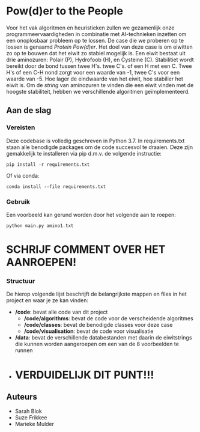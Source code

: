 # Pow(d)er to the People

Voor het vak algoritmen en heuristieken zullen we gezamenlijk onze programmeervaardigheden in combinatie met AI-technieken inzetten om een onoplosbaar probleem op te lossen. De case die we proberen op te lossen is genaamd _Protein Pow(d)er_. Het doel van deze case is om eiwitten zo op te bouwen dat het eiwit zo stabiel mogelijk is. Een eiwit bestaat uit drie aminozuren: Polair (P), Hydrofoob (H), en Cysteine (C). Stabilitiet wordt bereikt door de bond tussen twee H's. twee C's. of een H met een C. Twee H's of een C-H nond zorgt voor een waarde van -1, twee C's voor een waarde van -5. Hoe lager de eindwaarde van het eiwit, hoe stabilier het eiwit is. Om de _string_ van aminozuren te vinden die een eiwit vinden met de hoogste stabiliteit, hebben we verschillende algoritmen geïmplementeerd. 
## Aan de slag

### Vereisten

Deze codebase is volledig geschreven in Python 3.7. In requirements.txt staan alle benodigde packages om de code succesvol te draaien. Deze zijn gemakkelijk te installeren via pip d.m.v. de volgende instructie:

```
pip install -r requirements.txt
```

Of via conda:

```
conda install --file requirements.txt
```

### Gebruik

Een voorbeeld kan gerund worden door het volgende aan te roepen: 

```
python main.py amino1.txt
```
# SCHRIJF COMMENT OVER HET AANROEPEN!

### Structuur

De hierop volgende lijst beschrijft de belangrijkste mappen en files in het project en waar je ze kan vinden:

- **/code**: bevat alle code van dit project
  - **/code/algorithms**: bevat de code voor de verscheidende algoritmes
  - **/code/classes**: bevat de benodigde classes voor deze case
  - **/code/visualisation**: bevat de code voor visualisatie
- **/data**: bevat de verschillende databestanden met daarin de eiwitstrings die kunnen worden aangeroepen om een van de 8 voorbeelden te runnen 
- # VERDUIDELIJK DIT PUNT!!!


## Auteurs
- Sarah Blok
- Suze Frikkee
- Marieke Mulder
